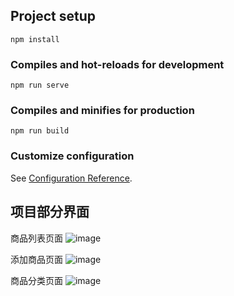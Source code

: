 ## Project setup
```
npm install
```

### Compiles and hot-reloads for development
```
npm run serve
```

### Compiles and minifies for production
```
npm run build
```

### Customize configuration
See [Configuration Reference](https://cli.vuejs.org/config/).

## 项目部分界面
商品列表页面
![image](https://github.com/Love-is-hidden-in-the-fog/mall/assets/103480131/131d24f2-76ac-4eb4-914b-e47e17c98771)

添加商品页面
![image](https://github.com/Love-is-hidden-in-the-fog/mall/assets/103480131/744525fa-0d85-455c-a61c-6c499df882fb)


商品分类页面
![image](https://github.com/Love-is-hidden-in-the-fog/mall/assets/103480131/bacd9010-9ae9-4c22-a03a-5edd046eb949)
